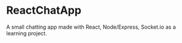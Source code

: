 # ReactChatApp

A small chatting app made with React, Node/Express, Socket.io as a learning project.
